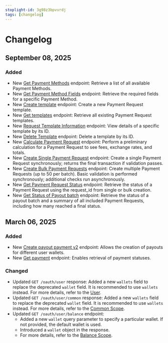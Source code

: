 ```yaml
---
stoplight-id: 3g98z3bpvvrdj
tags: [changelog]
---
```


# Changelog

## September 08, 2025

### Added
- New [Get Payment Methods](reference/api.yaml/paths/~1payment-requests~1v1~1payment-methods/get) endpoint: Retrieve a list of all available Payment Methods.
- New [Get Payment Method Fields](reference/api.yaml/paths/~1payment-requests~1v1~1payment-methods~1fields/post) endpoint: Retrieve the required fields for a specific Payment Method.
- New [Create template](reference/api.yaml/paths/~1payment-requests~1v1~1templates/post) endpoint: Create a new Payment Request template.
- New [Get templates](reference/api.yaml/paths/~1payment-requests~1v1~1templates/get) endpoint: Retrieve all existing Payment Request templates.
- New [Request Template Information](reference/api.yaml/paths/~1payment-requests~1v1~1templates~1{templateId}/get) endpoint: View details of a specific template by its ID.
- New [Delete Template](reference/api.yaml/paths/~1payment-requests~1v1~1templates~1{templateId}/delete) endpoint: Delete a template by its ID.
- New [Calculate Payment Request](reference/api.yaml/paths/~1payment-requests~1v1~1calculate/get) endpoint: Perform a preliminary calculation for a Payment Request to see fees, exchange rates, and totals.
- New [Create Single Payment Request](reference/api.yaml/paths/~1payment-requests~1v1~1single/post) endpoint: Create a single Payment Request synchronously; returns the final transaction if validation passes.
- New [Create Bulk Payment Requests](reference/api.yaml/paths/~1payment-requests~1v1~1bulk/post) endpoint: Create multiple Payment Requests (up to 50 per batch). Basic validation is performed synchronously; additional checks run asynchronously.
- New [Get Payment Request Status](reference/api.yaml/paths/~1payment-requests~1v1~1status/get) endpoint: Retrieve the status of a Payment Request using the request_id from single or bulk creation.
- New [Get Status of Payout batch](reference/api.yaml/paths/~1payment-requests~1v1~1payout~1{payoutId}/get) endpoint: Retrieve the status of a payout batch and a summary of all included Payment Requests, including how many reached a final status.

## March 06, 2025

### Added
- New [Create payout payment v2](reference/api.yaml/paths/~1payments~1v2~1payout/post) endpoint: Allows the creation of payouts for different user wallets.
- New [Get payment](reference/api.yaml/paths/~1payments~1v2~1status/get) endpoint: Enables retrieval of payment statuses.

### Changed
- Updated `GET /oauth/user` response: Added a new `wallets` field to replace the deprecated `wallet` field. It is recommended to use `wallets` instead. For more details, refer to the [User](reference/api.yaml/paths/~1oauth~1user/get).
- Updated `GET /oauth/user/common` response: Added a new `wallets` field to replace the deprecated `wallet` field. It is recommended to use `wallets` instead. For more details, refer to the [Common Scope](reference/api.yaml/paths/~1oauth~1user~1common/get).
- Updated `GET /oauth/user/balance` endpoint:  
  - Added a new `wallet` query parameter to specify a particular wallet. If not provided, the default wallet is used.  
  - Introduced a `wallet` object in the response.  
  - For more details, refer to the [Balance Scope](reference/api.yaml/paths/~1oauth~1user~1balance/get).